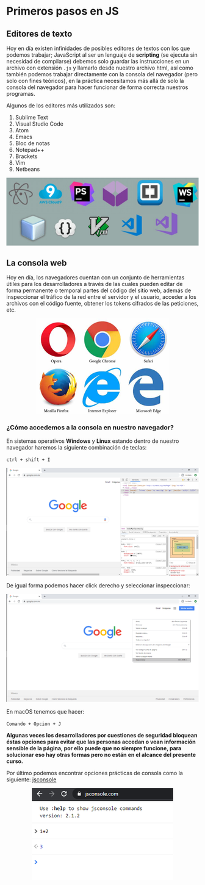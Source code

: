# Primeros pasos en JS  

## Editores de texto
Hoy en día existen infinidades de posibles editores de textos con los que podemos trabajar; JavaScript al ser un lenguaje de **scripting** (se ejecuta sin necesidad de compilarse) debemos solo guardar las instrucciones en un archivo con extensión `.js` y llamarlo desde nuestro archivo html, así como también podemos trabajar directamente con la consola del navegador (pero solo con fines teóricos), en la práctica necesitamos más allá de solo la consola del navegador para hacer funcionar de forma correcta nuestros programas.

Algunos de los editores más utilizados son:

1. Sublime Text
2. Visual Studio Code  
3. Atom  
4. Emacs    
5. Bloc de notas  
6. Notepad++  
7. Brackets  
8. Vim  
9. Netbeans

<p align="center">
    <img src="./img/editores.png">
</p>   

## La consola web  
Hoy en día, los navegadores cuentan con un conjunto de herramientas útiles para los desarrolladores a través de las cuales pueden editar de forma permanente o temporal partes del código del sitio web, además de inspeccionar el tráfico de la red entre el servidor y el usuario, acceder a los archivos con el código fuente, obtener los tokens cifrados de las peticiones, etc.

<p align="center">
<img src="./img/navegadores.png" height="250;">
</p>  

### ¿Cómo accedemos a la consola en nuestro navegador?
En sistemas operativos **Windows** y **Linux** estando dentro de nuestro navegador haremos la siguiente combinación de teclas:  

`ctrl + shift + I`

<p align="center">
<img src="./img/consolaWeb2.png" >
</p>   

De igual forma podemos hacer click derecho y seleccionar inspeccionar:  

<p align="center">
<img src="./img/consolaWeb.png" >
</p>  

En macOS tenemos que hacer:     

`Comando + Opcion + J`


**Algunas veces los desarrolladores por cuestiones de seguridad bloquean éstas opciones para evitar que las personas accedan o vean información sensible de la página,
por ello puede que no siempre funcione, para solucionar eso hay otras formas pero no están en el alcance del presente curso.**  


Por último podemos encontrar opciones prácticas de consola como la siguiente: [jsconsole](https://jsconsole.com/)

<p align="center">
<img src="./img/jsconsole.png" >
</p>
